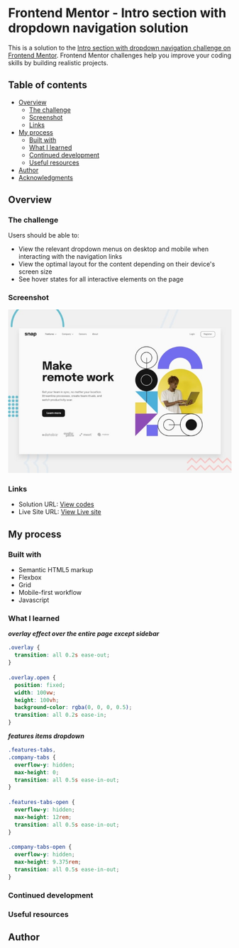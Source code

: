 # Frontend Mentor - Intro section with dropdown navigation solution

This is a solution to the [Intro section with dropdown navigation challenge on Frontend Mentor](https://www.frontendmentor.io/challenges/intro-section-with-dropdown-navigation-ryaPetHE5). Frontend Mentor challenges help you improve your coding skills by building realistic projects.

## Table of contents

- [Overview](#overview)
  - [The challenge](#the-challenge)
  - [Screenshot](#screenshot)
  - [Links](#links)
- [My process](#my-process)
  - [Built with](#built-with)
  - [What I learned](#what-i-learned)
  - [Continued development](#continued-development)
  - [Useful resources](#useful-resources)
- [Author](#author)
- [Acknowledgments](#acknowledgments)

## Overview

### The challenge

Users should be able to:

- View the relevant dropdown menus on desktop and mobile when interacting with the navigation links
- View the optimal layout for the content depending on their device's screen size
- See hover states for all interactive elements on the page

### Screenshot

![screenshot](screenshot.jpg)

### Links

- Solution URL: [View codes](https://github.com/jesuisbienbien/intro-section-with-dropdown-navigation-main)
- Live Site URL: [View Live site](https://jesuisbienbien.github.io/intro-section-with-dropdown-navigation-main/)

## My process

### Built with

- Semantic HTML5 markup
- Flexbox
- Grid
- Mobile-first workflow
- Javascript

### What I learned

**_overlay effect over the entire page except sidebar_**

```css
.overlay {
  transition: all 0.2s ease-out;
}

.overlay.open {
  position: fixed;
  width: 100vw;
  height: 100vh;
  background-color: rgba(0, 0, 0, 0.5);
  transition: all 0.2s ease-in;
}
```

**_features items dropdown_**

```css
.features-tabs,
.company-tabs {
  overflow-y: hidden;
  max-height: 0;
  transition: all 0.5s ease-in-out;
}

.features-tabs-open {
  overflow-y: hidden;
  max-height: 12rem;
  transition: all 0.5s ease-in-out;
}

.company-tabs-open {
  overflow-y: hidden;
  max-height: 9.375rem;
  transition: all 0.5s ease-in-out;
}
```

### Continued development

### Useful resources

## Author
